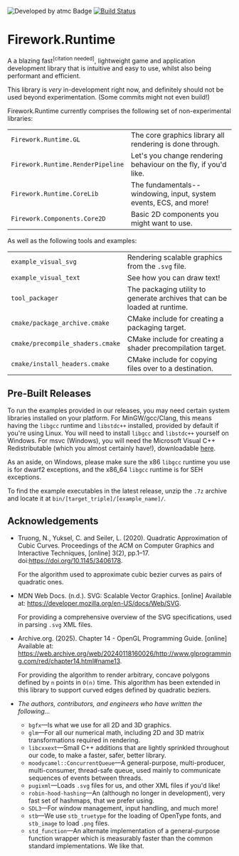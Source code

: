![Developed by atmc Badge](https://img.shields.io/badge/atmc-We%20made%20this!-%23303030?labelColor=%23c80000)
[![Build Status](https://img.shields.io/github/actions/workflow/status/YellowChemistryPublishing/Firework.Runtime/cmake.yml?branch=main&logo=github)](https://github.com/YellowChemistryPublishing/Firework.Runtime/actions/workflows/cmake.yml)

# Firework.Runtime

A a blazing fast<sup>\[citation needed\]</sup>, lightweight game and application development library that is intuitive and easy to use, whilst also being performant and efficient.

This library is _very_ in-development right now, and definitely should not be used beyond experimentation. (Some commits might not even build!)

Firework.Runtime currently comprises the following set of non-experimental libraries:

|                                   |                                                                   |
| --------------------------------- | ----------------------------------------------------------------- |
| `Firework.Runtime.GL`             | The core graphics library all rendering is done through.          |
| `Firework.Runtime.RenderPipeline` | Let's you change rendering behaviour on the fly, if you'd like.   |
| `Firework.Runtime.CoreLib`        | The fundamentals--windowing, input, system events, ECS, and more! |
| `Firework.Components.Core2D`      | Basic 2D components you might want to use.                        |

As well as the following tools and examples:

|                                  |                                                                           |
| -------------------------------- | ------------------------------------------------------------------------- |
| `example_visual_svg`             | Rendering scalable graphics from the `.svg` file.                         |
| `example_visual_text`            | See how you can draw text!                                                |
| `tool_packager`                  | The packaging utility to generate archives that can be loaded at runtime. |
| `cmake/package_archive.cmake`    | CMake include for creating a packaging target.                            |
| `cmake/precompile_shaders.cmake` | CMake include for creating a shader precompilation target.                |
| `cmake/install_headers.cmake`    | CMake include for copying files over to a destination.                    |

## Pre-Built Releases

To run the examples provided in our releases, you may need certain system libraries installed on your platform. For MinGW/gcc/Clang, this means having the `libgcc` runtime and
`libstdc++` installed, provided by default if you're using Linux. You will need to install `libgcc` and `libstdc++` yourself on Windows. For msvc (Windows), you will need the
Microsoft Visual C++ Redistributable (which you almost certainly have!), downloadable [here](https://learn.microsoft.com/en-us/cpp/windows/latest-supported-vc-redist).

As an aside, on Windows, please make sure the x86 `libgcc` runtime you use is for dwarf2 exceptions, and the x86_64 `libgcc` runtime is for SEH exceptions.

To find the example executables in the latest release, unzip the `.7z` archive and locate it at `bin/[target_triple]/[example_name]/`.

## Acknowledgements

-   Truong, N., Yuksel, C. and Seiler, L. (2020). Quadratic Approximation of Cubic Curves. Proceedings of the ACM on Computer Graphics and Interactive Techniques, [online] 3(2),
    pp.1–17. doi:https://doi.org/10.1145/3406178.

    For the algorithm used to approximate cubic bezier curves as pairs of quadratic ones.

-   MDN Web Docs. (n.d.). SVG: Scalable Vector Graphics. [online] Available at: https://developer.mozilla.org/en-US/docs/Web/SVG.

    For providing a comprehensive overview of the SVG specifications, used in parsing `.svg` XML files.

-   Archive.org. (2025). Chapter 14 - OpenGL Programming Guide. [online] Available at:
    https://web.archive.org/web/20240118160026/http://www.glprogramming.com/red/chapter14.html#name13.

    For providing the algorithm to render arbitrary, concave polygons defined by `n` points in `O(n)` time. This algorithm has been extended in this library to support curved edges
    defined by quadratic beziers.

-   _The authors, contributors, and engineers who have written the following..._
    -   `bgfx`—Is what we use for all 2D and 3D graphics.
    -   `glm`—For all our numerical math, including 2D and 3D matrix transformations required in rendering.
    -   `libcxxext`—Small C++ additions that are lightly sprinkled throughout our code, to make a faster, safer, better library.
    -   `moodycamel::ConcurrentQueue`—A general-purpose, multi-producer, multi-consumer, thread-safe queue, used mainly to communicate sequences of events between threads.
    -   `pugixml`—Loads `.svg` files for us, and other XML files if you'd like!
    -   `robin-hood-hashing`—An (although no longer in development), very fast set of hashmaps, that we prefer using.
    -   `SDL3`—For window management, input handling, and much more!
    -   `stb`—We use `stb_truetype` for the loading of OpenType fonts, and `stb_image` to load `.png` files.
    -   `std_function`—An alternate implementation of a general-purpose function wrapper which is measurably faster than the common standard implementations. We like that.
